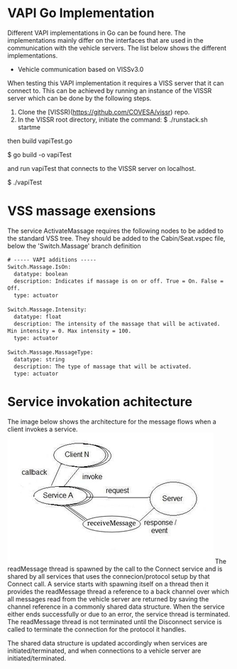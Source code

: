 # VAPI Go Implementation
Different VAPI implementations in Go can be found here.
The implementations mainly differ on the interfaces that are used in the communication with the vehicle servers.
The list below shows the different implementations.
* Vehicle communication based on VISSv3.0 

When testing this VAPI implementation it requires a VISS server that it can connect to.
This can be achieved by running an instance of the VISSR server which can be done by the following steps.
1. Clone the [VISSR)(https://github.com/COVESA/vissr) repo.
2. In the VISSR root directory, initiate the command: $ ./runstack.sh startme

then build vapiTest.go

$ go build -o vapiTest

and run vapiTest that connects to the VISSR server on localhost.

$ ./vapiTest

# VSS massage exensions
The service ActivateMassage requires the following nodes to be added to the standard VSS tree.
They should be added to the Cabin/Seat.vspec file, below the 'Switch.Massage' branch definition
```
# ----- VAPI additions -----
Switch.Massage.IsOn:
  datatype: boolean
  description: Indicates if massage is on or off. True = On. False = Off.
  type: actuator

Switch.Massage.Intensity:
  datatype: float
  description: The intensity of the massage that will be activated. Min intensity = 0. Max intensity = 100.
  type: actuator

Switch.Massage.MassageType:
  datatype: string
  description: The type of massage that will be activated.
  type: actuator
```

# Service invokation achitecture
The image below shows the architecture for the message flows when a client invokes a service.
![VAPI service invokation architecture](/images/vapi-service-invokation-arch.jpg)
The readMessage thread is spawned by the call to the Connect service and is shared by all services that uses the connecion/protocol setup by that Connect call.
A service starts with spawning itself on a thread then it provides the readMessage thread a reference to a back channel over which all messages read from the vehicle server are returned by saving the channel reference in a commonly shared data structure.
When the service either ends successfully or due to an error, the service thread is terminated.
The readMessage thread is not terminated until the Disconnect service is called to terminate the connection for the protocol it handles.

The shared data structure is updated accordingly when services are initiated/terminated, and when connections to a vehicle server are initiated/terminated.
